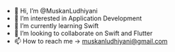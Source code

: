- 👋 Hi, I’m @MuskanLudhiyani
- 👀 I’m interested in Application Development
- 🌱 I’m currently learning Swift
- 💞️ I’m looking to collaborate on Swift and Flutter
- 📫 How to reach me -> muskanludhiyani@gmail.com

<!---
MuskanLudhiyani/MuskanLudhiyani is a ✨ special ✨ repository because its `README.md` (this file) appears on your GitHub profile.
You can click the Preview link to take a look at your changes.
--->
